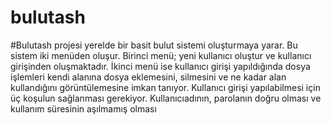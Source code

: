 # bulutash
#Bulutash projesi yerelde bir basit bulut sistemi oluşturmaya yarar. Bu sistem iki menüden oluşur. Birinci menü; yeni kullanıcı oluştur ve kullanıcı girişinden oluşmaktadır. İkinci menü ise kullanıcı girişi yapıldığında dosya işlemleri kendi alanına dosya eklemesini, silmesini ve ne kadar alan kullandığını görüntülemesine imkan tanıyor.
Kullanıcı girişi yapılabilmesi için üç koşulun sağlanması gerekiyor. Kullanıcıadının, parolanın doğru olması ve kullanım süresinin aşılmamış olması 
